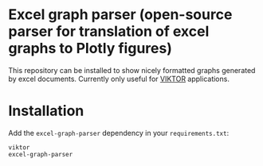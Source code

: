# Excel graph parser (open-source parser for translation of excel graphs to Plotly figures)
This repository can be installed to show nicely formatted graphs generated by excel documents.
Currently only useful for [VIKTOR](https://www.viktor.ai) applications.

# Installation
Add the `excel-graph-parser` dependency  in your `requirements.txt`:
```text
viktor
excel-graph-parser
```
